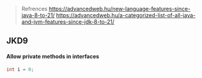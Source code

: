 
>Refrences
>https://advancedweb.hu/new-language-features-since-java-8-to-21/
>https://advancedweb.hu/a-categorized-list-of-all-java-and-jvm-features-since-jdk-8-to-21/


## JKD9
#### Allow private methods in interfaces

```java
int i = 0;

```
